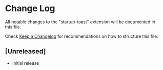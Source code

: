# Change Log

All notable changes to the "startup-toast" extension will be documented in this file.

Check [Keep a Changelog](http://keepachangelog.com/) for recommendations on how to structure this file.

## [Unreleased]

- Initial release